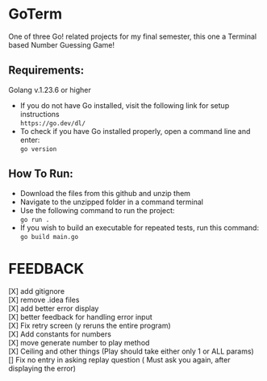 # GoTerm
One of three Go! related projects for my final semester, this one a Terminal based Number Guessing Game!

## Requirements:
Golang v.1.23.6 or higher
- If you do not have Go installed, visit the following link for setup instructions  
    `https://go.dev/dl/`
- To check if you have Go installed properly, open a command line and enter:  
    `go version`

## How To Run:
- Download the files from this github and unzip them
- Navigate to the unzipped folder in a command terminal
- Use the following command to run the project:  
`go run .`
- If you wish to build an executable for repeated tests, run this command:  
`go build main.go`


# FEEDBACK
[X] add gitignore  
[X] remove .idea files  
[X]  add better error display  
[X] better feedback for handling error input  
[X] Fix retry screen (y reruns the entire program)  
[X] Add constants for numbers  
[X] move generate number to play method  
    [X] Ceiling and other things (Play should take either only 1 or ALL params)  
[] Fix no entry in asking replay question ( Must ask you again, after displaying the error)
